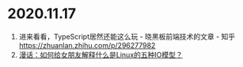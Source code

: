 # 2020.11.17

1. 进来看看，TypeScript居然还能这么玩 - 晓黑板前端技术的文章 - 知乎 https://zhuanlan.zhihu.com/p/296277982
2. [漫话：如何给女朋友解释什么是Linux的五种IO模型？](https://juejin.cn/post/6844903687626686472)
